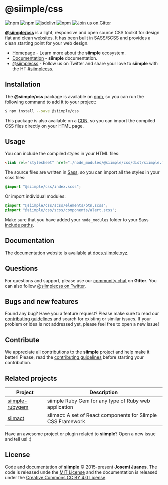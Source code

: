 
# @siimple/css

[![npm](https://img.shields.io/npm/v/@siimple/css.svg?style=flat-square)](https://www.npmjs.com/package/@siimple/css)
[![npm](https://img.shields.io/npm/dt/@siimple/css.svg?style=flat-square)](https://www.npmjs.com/package/@siimple/css)
[![jsdelivr](https://data.jsdelivr.com/v1/package/npm/@siimple/css/badge)](https://www.jsdelivr.com/package/npm/@siimple/css)
[![npm](https://img.shields.io/npm/l/@siimple/css.svg?style=flat-square)](https://github.com/siimple/siimple)
[![Join us on Gitter](https://img.shields.io/badge/chat-on_gitter-4EB897.svg?style=flat-square)](https://gitter.im/siimple/siimple)

[**@siimple/css**](https://www.siimple.xyz) is a light, responsive and open source CSS toolkit for design flat and clean websites. 
It has been built in SASS/SCSS and provides a clean starting point for your web design.

- [Homepage](https://www.siimple.xyz) - Learn more about the **siimple** ecosystem.
- [Documentation](https://docs.siimple.xyz) - **siimple** documentation.
- [@siimplecss](https://twitter.com/siimplecss) - Follow us on Twitter and share your love to **siimple** with the HT [#siimplecss](https://twitter.com/search?q=%23siimplecss&src=typd).


## Installation

The **@siimple/css** package is available on [npm](https://npmjs.com/package/@siimple/css), so you can run the following command to add it to your project: 

```bash
$ npm install --save @siimple/css
``` 

This package is also available on a [CDN](https://www.jsdelivr.com/package/npm/@siimple/css), so you can import the compiled CSS files directly on your HTML page. 


## Usage

You can include the compiled styles in your HTML files: 

```html
<link rel="stylesheet" href="./node_modules/@siimple/css/dist/siimple.min.css">
```

The source files are written in [Sass](http://sass-lang.com/), so you can import all the styles in your scss files: 

```scss
@import "@siimple/css/index.scss";
```

Or import individual modules:

```scss
@import "@siimple/css/scss/elements/btn.scss";
@import "@siimple/css/scss/components/alert.scss";
```

Make sure that you have added your `node_modules` folder to your Sass [include paths](https://github.com/sass/node-sass#includepaths).


## Documentation 

The documentation website is available at [docs.siimple.xyz](https://docs.siimple.xyz). 


## Questions 

For questions and support, please use our [community chat](http://chat.siimple.xyz) on **Gitter**. 
You can also follow [@siimplecss on Twitter](https://twitter.com/siimplecss).


## Bugs and new features

Found any bug? Have you a feature request? Please make sure to read our [contributing guidelines](/CONTRIBUTING.md) and search for existing or similar issues. 
If your problem or idea is not addressed yet, please feel free to open a new issue!


## Contribute

We appreciate all contributions to the **siimple** project and help make it better! Please, read the [contributing guidelines](/CONTRIBUTING.md) before starting your contribution.


## Related projects

| Project | Description |
|---------|-------------|
| [siimple-rubygem](https://github.com/BerkhanBerkdemir/siimple-rubygem) | siimple Ruby Gem for any type of Ruby web application |
| [siimact](https://github.com/mirgj/siimact) | siimact: A set of React components for Siimple CSS Framework |

Have an awesome project or plugin related to **siimple**? Open a new issue and tell us! :)


## License

Code and documentation of **siimple** &copy; 2015-present **Josemi Juanes**. 
The code is released unde the [MIT License](LICENSE) and the documentation is released under the [Creative Commons CC BY 4.0 License](https://creativecommons.org/licenses/by/4.0/).

